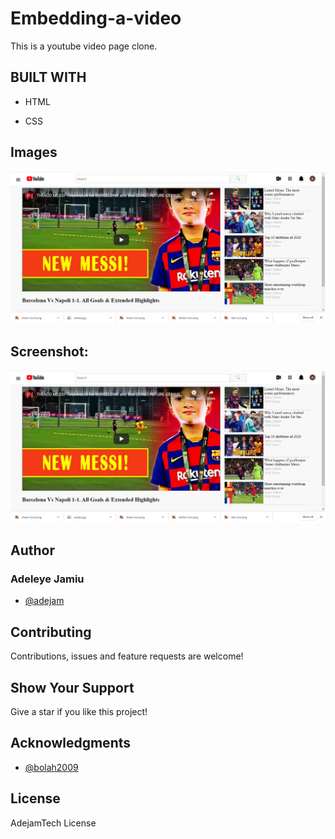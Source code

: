 # Embedding-a-video
This is a youtube video page clone. 

## BUILT WITH

- HTML

- CSS

## Images
![Youtube video page clone](/images/embedding-video.png)
## Screenshot: 
![Youtube video page clone](/images/embedding-video.png)



## Author
### Adeleye Jamiu
- [@adejam](http://github.com/adejam)

## Contributing
Contributions, issues and feature requests are welcome!


## Show Your Support
Give a star if you like this project!


## Acknowledgments
- [@bolah2009](http://github.com/bolah2009)

## License
AdejamTech License
